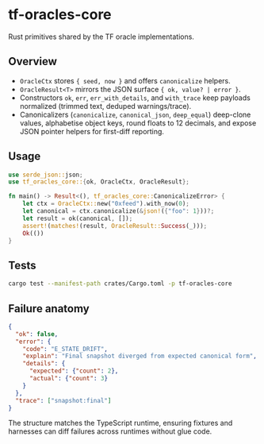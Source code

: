 # tf-oracles-core

Rust primitives shared by the TF oracle implementations.

## Overview

- `OracleCtx` stores `{ seed, now }` and offers `canonicalize` helpers.
- `OracleResult<T>` mirrors the JSON surface `{ ok, value? | error }`.
- Constructors `ok`, `err`, `err_with_details`, and `with_trace` keep payloads
  normalized (trimmed text, deduped warnings/trace).
- Canonicalizers (`canonicalize`, `canonical_json`, `deep_equal`) deep-clone values,
  alphabetise object keys, round floats to 12 decimals, and expose JSON pointer
  helpers for first-diff reporting.

## Usage

```rust
use serde_json::json;
use tf_oracles_core::{ok, OracleCtx, OracleResult};

fn main() -> Result<(), tf_oracles_core::CanonicalizeError> {
    let ctx = OracleCtx::new("0xfeed").with_now(0);
    let canonical = ctx.canonicalize(&json!({"foo": 1}))?;
    let result = ok(canonical, []);
    assert!(matches!(result, OracleResult::Success(_)));
    Ok(())
}
```

## Tests

```bash
cargo test --manifest-path crates/Cargo.toml -p tf-oracles-core
```

## Failure anatomy

```json
{
  "ok": false,
  "error": {
    "code": "E_STATE_DRIFT",
    "explain": "Final snapshot diverged from expected canonical form",
    "details": {
      "expected": {"count": 2},
      "actual": {"count": 3}
    }
  },
  "trace": ["snapshot:final"]
}
```

The structure matches the TypeScript runtime, ensuring fixtures and harnesses
can diff failures across runtimes without glue code.
